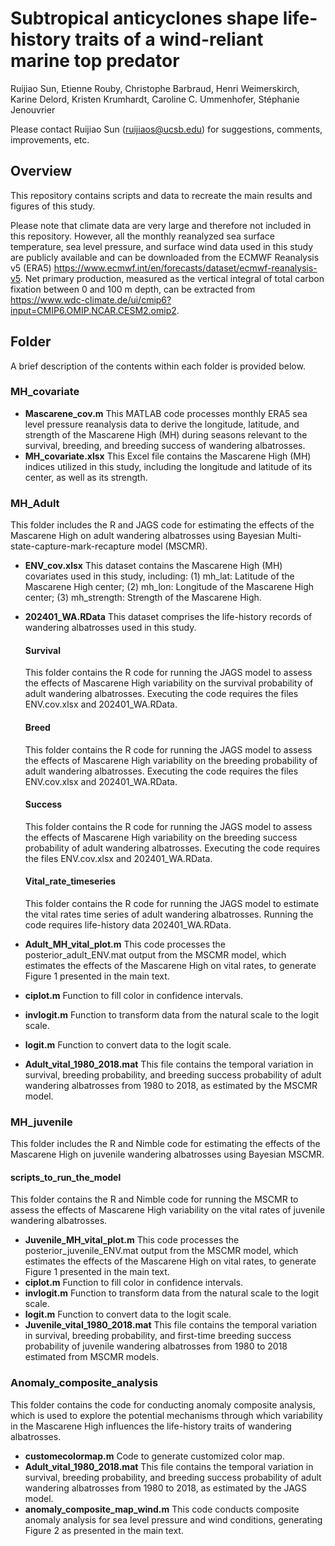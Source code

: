 # Subtropical anticyclones shape life-history traits of a wind-reliant marine top predator
Ruijiao Sun, Etienne Rouby, Christophe Barbraud, Henri Weimerskirch, Karine Delord, Kristen Krumhardt, Caroline C. Ummenhofer, Stéphanie Jenouvrier

Please contact Ruijiao Sun (ruijiaos@ucsb.edu) for suggestions, comments, improvements, etc.

## Overview
This repository contains scripts and data to recreate the main results and figures of this study.

Please note that climate data are very large and therefore not included in this repository. However, all the monthly reanalyzed sea surface temperature, sea level pressure, and surface wind data used in this study are publicly available and can be downloaded from the ECMWF Reanalysis v5 (ERA5) https://www.ecmwf.int/en/forecasts/dataset/ecmwf-reanalysis-v5. Net primary production, measured as the vertical integral of total carbon fixation between 0 and 100 m depth, can be extracted from https://www.wdc-climate.de/ui/cmip6?input=CMIP6.OMIP.NCAR.CESM2.omip2.

## Folder
A brief description of the contents within each folder is provided below.

### MH_covariate
- **Mascarene_cov.m** This MATLAB code processes monthly ERA5 sea level pressure reanalysis data to derive the longitude, latitude, and strength of the Mascarene High (MH) during seasons relevant to the survival, breeding, and breeding success of wandering albatrosses.
- **MH_covariate.xlsx** This Excel file contains the Mascarene High (MH) indices utilized in this study, including the longitude and latitude of its center, as well as its strength.

### MH_Adult
This folder includes the R and JAGS code for estimating the effects of the Mascarene High on adult wandering albatrosses using Bayesian Multi-state-capture-mark-recapture model (MSCMR).
- **ENV_cov.xlsx** This dataset contains the Mascarene High (MH) covariates used in this study, including: (1) mh_lat: Latitude of the Mascarene High center; (2) mh_lon: Longitude of the Mascarene High center; (3) mh_strength: Strength of the Mascarene High.
- **202401_WA.RData** This dataset comprises the life-history records of wandering albatrosses used in this study.
  #### Survival
  This folder contains the R code for running the JAGS model to assess the effects of Mascarene High variability on the survival probability of adult wandering albatrosses. Executing the code requires the files ENV.cov.xlsx and 202401_WA.RData.
  #### Breed
  This folder contains the R code for running the JAGS model to assess the effects of Mascarene High variability on the breeding probability of adult wandering albatrosses. Executing the code requires the files ENV.cov.xlsx and 202401_WA.RData.
  #### Success
  This folder contains the R code for running the JAGS model to assess the effects of Mascarene High variability on the breeding success probability of adult wandering albatrosses. Executing the code requires the files ENV.cov.xlsx and 202401_WA.RData.
  #### Vital_rate_timeseries
  This folder contains the R code for running the JAGS model to estimate the vital rates time series of adult wandering albatrosses. Running the code requires life-history data 202401_WA.RData.
  
- **Adult_MH_vital_plot.m** This code processes the posterior_adult_ENV.mat output from the MSCMR model, which estimates the effects of the Mascarene High on vital rates, to generate Figure 1 presented in the main text.
- **ciplot.m** Function to fill color in confidence intervals.
- **invlogit.m** Function to transform data from the natural scale to the logit scale.
- **logit.m** Function to convert data to the logit scale.
- **Adult_vital_1980_2018.mat** This file contains the temporal variation in survival, breeding probability, and breeding success probability of adult wandering albatrosses from 1980 to 2018, as estimated by the MSCMR model.

  
### MH_juvenile
This folder includes the R and Nimble code for estimating the effects of the Mascarene High on juvenile wandering albatrosses using Bayesian MSCMR.
#### scripts_to_run_the_model 
This folder contains the R and Nimble code for running the MSCMR to assess the effects of Mascarene High variability on the vital rates of juvenile wandering albatrosses.

- **Juvenile_MH_vital_plot.m** This code processes the posterior_juvenile_ENV.mat output from the MSCMR model, which estimates the effects of the Mascarene High on vital rates, to generate Figure 1 presented in the main text.
- **ciplot.m** Function to fill color in confidence intervals.
- **invlogit.m** Function to transform data from the natural scale to the logit scale.
- **logit.m** Function to convert data to the logit scale.
- **Juvenile_vital_1980_2018.mat** This file contains the temporal variation in survival, breeding probability, and first-time breeding success probability of juvenile wandering albatrosses from 1980 to 2018 estimated from MSCMR models.

### Anomaly_composite_analysis
This folder contains the code for conducting anomaly composite analysis, which is used to explore the potential mechanisms through which variability in the Mascarene High influences the life-history traits of wandering albatrosses.
- **customecolormap.m** Code to generate customized color map.
- **Adult_vital_1980_2018.mat** This file contains the temporal variation in survival, breeding probability, and breeding success probability of adult wandering albatrosses from 1980 to 2018, as estimated by the JAGS model.
- **anomaly_composite_map_wind.m** This code conducts composite anomaly analysis for sea level pressure and wind conditions, generating Figure 2 as presented in the main text.
